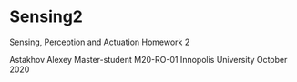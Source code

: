 # Sensing2

Sensing, Perception and Actuation 
Homework 2

Astakhov Alexey
Master-student
M20-RO-01
Innopolis University
October 2020

